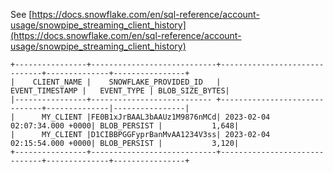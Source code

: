 See [https://docs.snowflake.com/en/sql-reference/account-usage/snowpipe_streaming_client_history](https://docs.snowflake.com/en/sql-reference/account-usage/snowpipe_streaming_client_history)
```
+----------------+----------------------------+------------------------------+--------------+----------------+
|    CLIENT_NAME |    SNOWFLAKE_PROVIDED_ID   |              EVENT_TIMESTAMP |   EVENT_TYPE | BLOB_SIZE_BYTES|
|----------------+--------------------------- +------------------------------+--------------|----------------|
|      MY_CLIENT |FE0B1xJrBAAL3bAAUz1M9876nMCd| 2023-02-04 02:07:34.000 +0000| BLOB_PERSIST |           1,648|
|      MY_CLIENT |D1CIBBPGGFyprBanMvAA1234V3ss| 2023-02-04 02:15:54.000 +0000| BLOB_PERSIST |           3,120|
+----------------+----------------------------+------------------------------+--------------+----------------+
```
